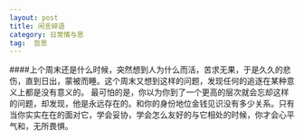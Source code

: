 ```yaml
---
layout: post
title: 闲言碎语
category: 日常情与思
tag:  哲思
---
```


####上个周末还是什么时候，突然想到人为什么而活，苦求无果，于是久久的悲伤，直到日出，蒙被而睡。这个周末又想到这样的问题，发现任何的追逐在某种意义上都是没有意义的。 最可怕的是，你以为你到了一个更高的层次就会忘却这样的问题，却发现，他是永远存在的。和你的身份地位金钱见识没有多少关系。只有当你实实在在的面对它，学会妥协，学会怎么友好的与它相处的时候，你才会心平气和，无所畏惧。



